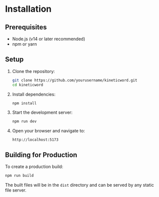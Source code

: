 # Installation

## Prerequisites

- Node.js (v14 or later recommended)
- npm or yarn

## Setup

1. Clone the repository:

   ```bash
   git clone https://github.com/yourusername/kineticword.git
   cd kineticword
   ```

2. Install dependencies:

   ```bash
   npm install
   ```

3. Start the development server:

   ```bash
   npm run dev
   ```

4. Open your browser and navigate to:
   ```
   http://localhost:5173
   ```

## Building for Production

To create a production build:

```bash
npm run build
```

The built files will be in the `dist` directory and can be served by any static file server.
